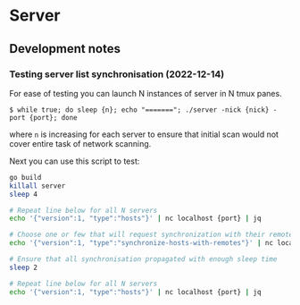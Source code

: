 # Server

## Development notes


### Testing server list synchronisation (2022-12-14)

For ease of testing you can launch N instances of server in N tmux panes.

```console
$ while true; do sleep {n}; echo "======="; ./server -nick {nick} -port {port}; done
```

where `n` is increasing for each server to ensure that initial scan would not cover entire task of network scanning.

Next you can use this script to test:

```bash
go build
killall server
sleep 4

# Repeat line below for all N servers
echo '{"version":1, "type":"hosts"}' | nc localhost {port} | jq

# Choose one or few that will request synchronization with their remotes
echo '{"version":1, "type":"synchronize-hosts-with-remotes"}' | nc localhost {port} | jq

# Ensure that all synchronisation propagated with enough sleep time
sleep 2

# Repeat line below for all N servers
echo '{"version":1, "type":"hosts"}' | nc localhost {port} | jq

```
